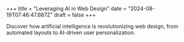 +++
title = "Leveraging AI in Web Design"
date = "2024-08-19T07:46:47.687Z"
draft = false
+++

  Discover how artificial intelligence is revolutionizing web design, from automated layouts to AI-driven user personalization.
        